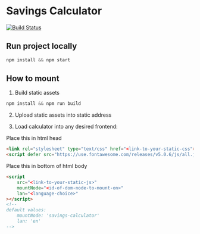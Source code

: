 # Savings Calculator

[![Build Status](https://travis-ci.org/PeterSkopal/savings-calculator.svg?branch=master)](https://travis-ci.org/PeterSkopal/savings-calculator)

## Run project locally
```js
npm install && npm start
```

## How to mount

1. Build static assets
```js 
npm install && npm run build
```

2. Upload static assets into static address

3. Load calculator into any desired frontend:

Place this in html head
```html
<link rel="stylesheet" type="text/css" href="<link-to-your-static-css">
<script defer src="https://use.fontawesome.com/releases/v5.0.6/js/all.js"></script>
```

Place this in bottom of html body
```html
<script
    src="<link-to-your-static-js>"
    mountNode="<id-of-dom-node-to-mount-on>"
    lan="<language-choice>"
></script>
<!-- 
default values:
    mountNode: 'savings-calculator'
    lan: 'en'
-->
```